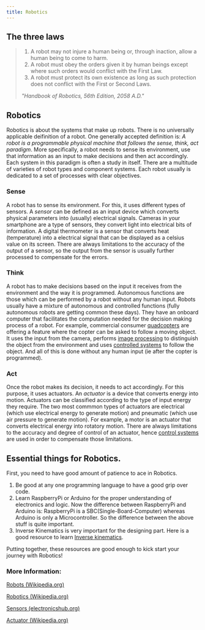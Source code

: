 ```yaml
---
title: Robotics
---
```


## The three laws
> 1. A robot may not injure a human being or, through inaction, allow a human being to come to harm.
> 2. A robot must obey the orders given it by human beings except where such orders would conflict with the First Law.
> 3. A robot must protect its own existence as long as such protection does not conflict with the First or Second Laws.
>
> <cite>"Handbook of Robotics, 56th Edition, 2058 A.D."</cite>

## Robotics

Robotics is about the systems that make up robots. There is no universally applicable deifinition of a robot. One generally accepted definition is: _A robot is a programmable physical machine that follows the sense, think, act paradigm_. More specifically, a robot needs to sense its environment, use that information as an input to make decisions and then act accordingly. Each system in this paradigm is often a study in itself. There are a multitude of varieties of robot types and component systems. Each robot usually is dedicated to a set of processes with clear objectives.

### Sense

A robot has to sense its environment. For this, it uses different types of sensors. A _sensor_ can be defined as an input device which converts physical parameters into (usually) electrical signals. Cameras in your smartphone are a type of sensors, they convert light into electrical bits of information. A digital thermometer is a sensor that converts heat (temperature) into a electrical signal that can be displayed as a celsius value on its screen. There are always limitations to the accuracy of the output of a sensor, so the output from the sensor is usually further processed to compensate for the errors.

### Think

A robot has to make decisions based on the input it receives from the environment and the way it is programmed. Autonomous functions are those which can be performed by a robot without any human input. Robots usually have a mixture of autonomous and controlled functions (fully autonomous robots are getting common these days). They have an onboard computer that facilitates the computation needed for the decision making process of a robot. For example, commercial consumer [quadcopters](https://en.wikipedia.org/wiki/Quadcopter) are offering a feature where the copter can be asked to follow a moving object. It uses the input from the camera, performs [image processing](https://en.wikipedia.org/wiki/Digital_image_processing) to distinguish the object from the environment and uses [controlled systems](https://en.wikipedia.org/wiki/Control_system) to follow the object. And all of this is done without any human input (ie after the copter is programmed).

### Act

Once the robot makes its decision, it needs to act accordingly. For this purpose, it uses actuators. An _actuator_ is a device that converts energy into motion. Actuators can be classified according to the type of input energy they require. The two most commmon types of actuators are electrical (which use electrical energy to generate motion) and pneumatic (which use air pressure to generate motion). For example, a motor is an actuator that converts electrical energy into rotatory motion. There are always limitations to the accuracy and degree of control of an actuator, hence [control systems](https://en.wikipedia.org/wiki/Control_system) are used in order to compensate those limitations.

## Essential things for Robotics.

First, you need to have good amount of patience to ace in Robotics.

1) Be good at any one programming language to have a good grip over code.
2) Learn RaspberryPi or Arduino for the proper understanding of electronics and logic.
  Now the difference between RaspberryPi and Arduino is:
  RaspberryPi is a SBC(Single-Board-Computer) whereas  Arduino is only a Microcontroller.
  So the difference between the above stuff is quite important.
3) Inverse Kinematics is very important for the designing part. 
  Here is a good resource to learn [Inverse kinematics](https://www.intechopen.com/books/industrial_robotics_theory_modelling_and_control/robot_kinematics__forward_and_inverse_kinematics).
  
Putting together, these resources are good enough to kick start your journey with Robotics!

### More Information:

[Robots (Wikipedia.org)](https://en.wikipedia.org/wiki/Robot)

[Robotics (Wikipedia.org)](https://en.wikipedia.org/wiki/Robotics)

[Sensors (electronicshub.org)](https://www.electronicshub.org/different-types-sensors/)

[Actuator (Wikipedia.org)](https://en.wikipedia.org/wiki/Actuator)

